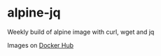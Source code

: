 # alpine-jq

Weekly build of alpine image with curl, wget and jq

Images on [Docker Hub](https://hub.docker.com/r/apteno/alpine-jq)